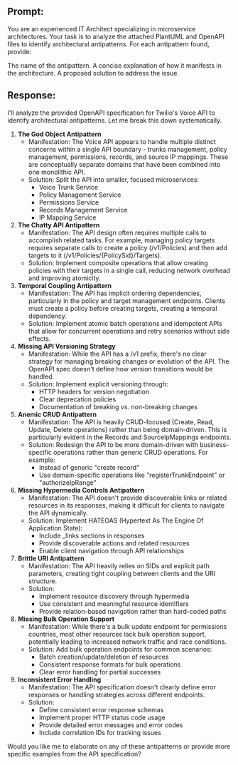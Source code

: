 ## Prompt:
You are an experienced IT Architect specializing in microservice architectures. Your task is to analyze the attached PlantUML and OpenAPI files to identify architectural antipatterns. For each antipattern found, provide:

The name of the antipattern. A concise explanation of how it manifests in the architecture. A proposed solution to address the issue.

## Response:
I'll analyze the provided OpenAPI specification for Twilio's Voice API to identify architectural antipatterns. Let me break this down systematically.

1.  **The God Object Antipattern**
    *   Manifestation: The Voice API appears to handle multiple distinct concerns within a single API boundary - trunks management, policy management, permissions, records, and source IP mappings. These are conceptually separate domains that have been combined into one monolithic API.
    *   Solution: Split the API into smaller, focused microservices:
        *   Voice Trunk Service
        *   Policy Management Service
        *   Permissions Service
        *   Records Management Service
        *   IP Mapping Service
2.  **The Chatty API Antipattern**
    *   Manifestation: The API design often requires multiple calls to accomplish related tasks. For example, managing policy targets requires separate calls to create a policy (/v1/Policies) and then add targets to it (/v1/Policies/{PolicySid}/Targets).
    *   Solution: Implement composite operations that allow creating policies with their targets in a single call, reducing network overhead and improving atomicity.
3.  **Temporal Coupling Antipattern**
    *   Manifestation: The API has implicit ordering dependencies, particularly in the policy and target management endpoints. Clients must create a policy before creating targets, creating a temporal dependency.
    *   Solution: Implement atomic batch operations and idempotent APIs that allow for concurrent operations and retry scenarios without side effects.
4.  **Missing API Versioning Strategy**
    *   Manifestation: While the API has a /v1 prefix, there's no clear strategy for managing breaking changes or evolution of the API. The OpenAPI spec doesn't define how version transitions would be handled.
    *   Solution: Implement explicit versioning through:
        *   HTTP headers for version negotiation
        *   Clear deprecation policies
        *   Documentation of breaking vs. non-breaking changes
5.  **Anemic CRUD Antipattern**
    *   Manifestation: The API is heavily CRUD-focused (Create, Read, Update, Delete operations) rather than being domain-driven. This is particularly evident in the Records and SourceIpMappings endpoints.
    *   Solution: Redesign the API to be more domain-driven with business-specific operations rather than generic CRUD operations. For example:
        *   Instead of generic "create record"
        *   Use domain-specific operations like "registerTrunkEndpoint" or "authorizeIpRange"
6.  **Missing Hypermedia Controls Antipattern**
    *   Manifestation: The API doesn't provide discoverable links or related resources in its responses, making it difficult for clients to navigate the API dynamically.
    *   Solution: Implement HATEOAS (Hypertext As The Engine Of Application State):
        *   Include \_links sections in responses
        *   Provide discoverable actions and related resources
        *   Enable client navigation through API relationships
7.  **Brittle URI Antipattern**
    *   Manifestation: The API heavily relies on SIDs and explicit path parameters, creating tight coupling between clients and the URI structure.
    *   Solution:
        *   Implement resource discovery through hypermedia
        *   Use consistent and meaningful resource identifiers
        *   Provide relation-based navigation rather than hard-coded paths
8.  **Missing Bulk Operation Support**
    *   Manifestation: While there's a bulk update endpoint for permissions countries, most other resources lack bulk operation support, potentially leading to increased network traffic and race conditions.
    *   Solution: Add bulk operation endpoints for common scenarios:
        *   Batch creation/update/deletion of resources
        *   Consistent response formats for bulk operations
        *   Clear error handling for partial successes
9.  **Inconsistent Error Handling**
    *   Manifestation: The API specification doesn't clearly define error responses or handling strategies across different endpoints.
    *   Solution:
        *   Define consistent error response schemas
        *   Implement proper HTTP status code usage
        *   Provide detailed error messages and error codes
        *   Include correlation IDs for tracking issues

Would you like me to elaborate on any of these antipatterns or provide more specific examples from the API specification?

